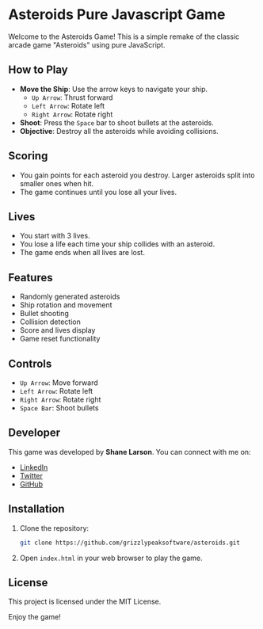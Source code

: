 # Asteroids Pure Javascript Game

Welcome to the Asteroids Game! This is a simple remake of the classic arcade game "Asteroids" using pure JavaScript.

## How to Play

- **Move the Ship**: Use the arrow keys to navigate your ship.
  - `Up Arrow`: Thrust forward
  - `Left Arrow`: Rotate left
  - `Right Arrow`: Rotate right
- **Shoot**: Press the `Space` bar to shoot bullets at the asteroids.
- **Objective**: Destroy all the asteroids while avoiding collisions.

## Scoring

- You gain points for each asteroid you destroy. Larger asteroids split into smaller ones when hit.
- The game continues until you lose all your lives.

## Lives

- You start with 3 lives.
- You lose a life each time your ship collides with an asteroid.
- The game ends when all lives are lost.

## Features

- Randomly generated asteroids
- Ship rotation and movement
- Bullet shooting
- Collision detection
- Score and lives display
- Game reset functionality

## Controls

- `Up Arrow`: Move forward
- `Left Arrow`: Rotate left
- `Right Arrow`: Rotate right
- `Space Bar`: Shoot bullets

## Developer

This game was developed by **Shane Larson**. You can connect with me on:

- [LinkedIn](https://www.linkedin.com/in/shane-larson-889aa64/)
- [Twitter](https://x.com/PeakGrizzly)
- [GitHub](https://github.com/grizzlypeaksoftware)

## Installation

1. Clone the repository:
    ```bash
    git clone https://github.com/grizzlypeaksoftware/asteroids.git
    ```
2. Open `index.html` in your web browser to play the game.

## License

This project is licensed under the MIT License.

Enjoy the game!
